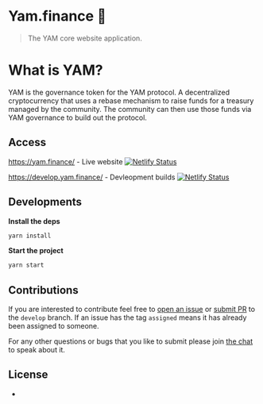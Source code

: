 # Yam.finance 🍠
> The YAM core website application.

# What is YAM?
YAM is the governance token for the YAM protocol. A decentralized cryptocurrency that uses a rebase mechanism to raise funds for a treasury managed by the community. The community can then use those funds via YAM governance to build out the protocol.

## Access
https://yam.finance/ - Live website 
[![Netlify Status](https://api.netlify.com/api/v1/badges/c6e1a55f-0f94-4b2d-937c-0749cf108ebd/deploy-status)](https://app.netlify.com/sites/epic-goldberg-1d6f10/deploys)

https://develop.yam.finance/ - Devleopment builds 
[![Netlify Status](https://api.netlify.com/api/v1/badges/aeee282a-58a9-4cf7-8965-a9cafc836168/deploy-status)](https://app.netlify.com/sites/naughty-villani-786b2d/deploys)


## Developments
**Install the deps**
```sh
yarn install
```
**Start the project**
```sh
yarn start
```

## Contributions
If you are interested to contribute feel free to [open an issue](https://github.com/yam-finance/yam-www/issues) or [submit PR](https://github.com/yam-finance/yam-www/pulls) to the `develop` branch. If an issue has the tag `assigned` means it has already been assigned to someone.

For any other questions or bugs that you like to submit please join [the chat](https://discord.gg/TgFpmDj) to speak about it.

## License
-
